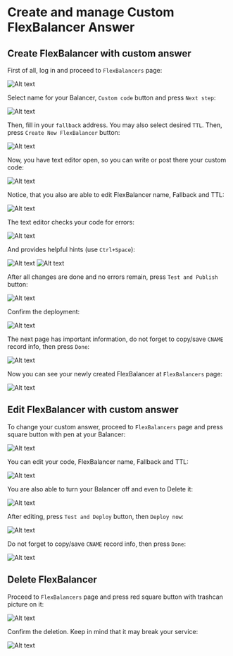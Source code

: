 # Create and manage Custom FlexBalancer Answer

## Create FlexBalancer with custom answer 

First of all, log in and proceed to `FlexBalancers` page:

![Alt text](img/create_page_1.png?raw=true "Create Step 1")

Select name for your Balancer, `Custom code` button and press `Next step`:

![Alt text](img/create_page_2.png?raw=true "Create Step 2")

Then, fill in your `fallback` address. You may also select desired `TTL`. Then, press `Create New FlexBalancer` button: 

![Alt text](img/create_page_3.png?raw=true "Create Step 3")

Now, you have text editor open, so you can write or post there your custom code:

![Alt text](img/create_page_4.png?raw=true "Create Step 4")

Notice, that you also are able to edit FlexBalancer name, Fallback and TTL:

![Alt text](img/create_page_5.png?raw=true "Create Step 5")

The text editor checks your code for errors:

![Alt text](img/create_page_5_1.png?raw=true "Code validation 1")

And provides helpful hints (use `Ctrl+Space`):

![Alt text](img/create_page_5_2.png?raw=true "Hint 1")
![Alt text](img/create_page_5_3.png?raw=true "Hint 2")

After all changes are done and no errors remain, press `Test and Publish` button: 

![Alt text](img/create_page_6.png?raw=true "Create Step 6")

Confirm the deployment:

![Alt text](img/create_page_7.png?raw=true "Create Step 7")

The next page has important information, do not forget to copy/save `CNAME` record info, then press `Done`: 

![Alt text](img/create_page_8.png?raw=true "Create Step 8")

Now you can see your newly created FlexBalancer at `FlexBalancers` page:

![Alt text](img/create_page_9.png?raw=true "Create Step 9")

## Edit FlexBalancer with custom answer

To change your custom answer, proceed to `FlexBalancers` page and press square button with pen at your Balancer:

![Alt text](img/edit_flex_1.png?raw=true "Edit Step 1")

You can edit your code, FlexBalancer name, Fallback and TTL:

![Alt text](img/edit_flex_2.png?raw=true "Edit Step 2")

You are also able to turn your Balancer off and even to Delete it:

![Alt text](img/edit_flex_3.png?raw=true "Edit Step 3")

After editing, press `Test and Deploy` button, then `Deploy now`:

![Alt text](img/edit_flex_4.png?raw=true "Edit Step 4")

Do not forget to copy/save `CNAME` record info, then press `Done`:

![Alt text](img/edit_flex_5.png?raw=true "Edit Step 5")
 
## Delete FlexBalancer

Proceed to `FlexBalancers` page and press red square button with trashcan picture on it:

![Alt text](img/delete_flex_1.png?raw=true "Delete Step 1")

Confirm the deletion. Keep in mind that it may break your service:

![Alt text](img/delete_flex_2.png?raw=true "Delete Step 2")
